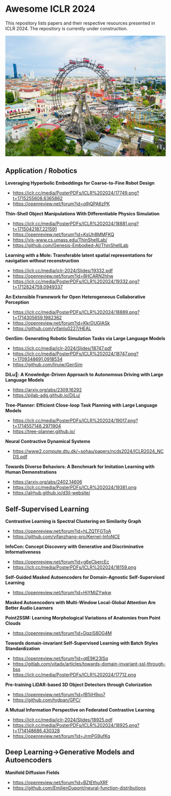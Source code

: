 # Awesome ICLR 2024

This repository lists papers and their respective resources presented in ICLR 2024. The repository is currently under construction.


![Image Description](prater.jpg)


## Application / Robotics 



**Leveraging Hyperbolic Embeddings for Coarse-to-Fine Robot Design**
- https://iclr.cc/media/PosterPDFs/ICLR%202024/17749.png?t=1715255608.6365862
- https://openreview.net/forum?id=q9jQPA6zPK



**Thin-Shell Object Manipulations With Differentiable Physics Simulation**
- https://iclr.cc/media/PosterPDFs/ICLR%202024/18881.png?t=1715042187.221591
- https://openreview.net/forum?id=KsUh8MMFKQ
- https://vis-www.cs.umass.edu/ThinShellLab/
- https://github.com/Genesis-Embodied-AI/ThinShellLab




**Learning with a Mole: Transferable latent spatial representations for navigation without reconstruction**
- https://iclr.cc/media/iclr-2024/Slides/19332.pdf
- https://openreview.net/forum?id=8HCARN2hhw
- https://iclr.cc/media/PosterPDFs/ICLR%202024/19332.png?t=1712824759.0949337



**An Extensible Framework for Open Heterogeneous Collaborative Perception**
- https://iclr.cc/media/PosterPDFs/ICLR%202024/18889.png?t=1714305659.1982362
- https://openreview.net/forum?id=KkrDUGIASk
- https://github.com/yifanlu0227/HEAL



**GenSim: Generating Robotic Simulation Tasks via Large Language Models**
- https://iclr.cc/media/iclr-2024/Slides/18747.pdf
- https://iclr.cc/media/PosterPDFs/ICLR%202024/18747.png?t=1709348691.0918534
- https://github.com/liruiw/GenSim


**DiLu🐴: A Knowledge-Driven Approach to Autonomous Driving with Large Language Models**
- https://arxiv.org/abs/2309.16292
- https://pjlab-adg.github.io/DiLu/


**Tree-Planner: Efficient Close-loop Task Planning with Large Language Models**
- https://iclr.cc/media/PosterPDFs/ICLR%202024/19017.png?t=1714557148.2971904
- https://tree-planner.github.io/



**Neural Contractive Dynamical Systems**
- https://www2.compute.dtu.dk/~sohau/papers/ncds2024/ICLR2024_NCDS.pdf



**Towards Diverse Behaviors: A Benchmark for Imitation Learning with Human Demonstrations**
- https://arxiv.org/abs/2402.14606
- https://iclr.cc/media/PosterPDFs/ICLR%202024/19381.png
- https://alrhub.github.io/d3il-website/




## Self-Supervised Learning


**Contrastive Learning is Spectral Clustering on Similarity Graph**
- https://openreview.net/forum?id=hLZQTFGToA
- https://github.com/yifanzhang-pro/Kernel-InfoNCE



**InfoCon: Concept Discovery with Generative and Discriminative Informativeness**
- https://openreview.net/forum?id=g6eCbercEc
- https://iclr.cc/media/PosterPDFs/ICLR%202024/18159.png


**Self-Guided Masked Autoencoders for Domain-Agnostic Self-Supervised Learning**
- https://openreview.net/forum?id=HiYMiZYwkw


**Masked Autoencoders with Multi-Window Local-Global Attention Are Better Audio Learners**


**Point2SSM: Learning Morphological Variations of Anatomies from Point Clouds**
- https://openreview.net/forum?id=DqziS8DG4M


**Towards domain-invariant Self-Supervised Learning with Batch Styles Standardization**
- https://openreview.net/forum?id=qtE9K23ISq
- https://gitlab.com/vitadx/articles/towards-domain-invariant-ssl-through-bss
- https://iclr.cc/media/PosterPDFs/ICLR%202024/17712.png


**Pre-training LiDAR-based 3D Object Detectors through Colorization**
- https://openreview.net/forum?id=fB1iiH9xo7
- https://github.com/tydpan/GPC/


**A Mutual Information Perspective on Federated Contrastive Learning**
- https://iclr.cc/media/iclr-2024/Slides/18925.pdf
- https://iclr.cc/media/PosterPDFs/ICLR%202024/18925.png?t=1714148686.430328
- https://openreview.net/forum?id=JrmPG9ufKg


## Deep Learning->Generative Models and Autoencoders

**Manifold Diffusion Fields**
- https://openreview.net/forum?id=BZtEthuXRF
- https://github.com/EmilienDupont/neural-function-distributions

